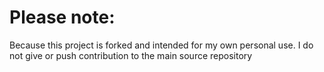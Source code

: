 Please note:
==============================================================
Because this project is forked and intended for my own personal use. I do not give or push contribution to the main source repository
